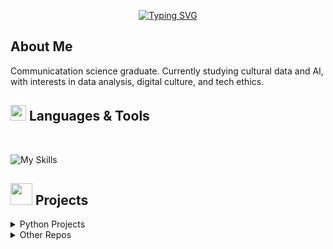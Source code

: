 
<p align="center">
  <a href="https://git.io/typing-svg"><img src="https://readme-typing-svg.demolab.com?font=Fira+Code&pause=1000&color=BD7E1C&width=600&height=100&lines=Hi+there%2C+I'm+Esther!+%E2%98%86" alt="Typing SVG" />
  </a>
</p>

##  About Me</b>

Communicatation science graduate. Currently studying cultural data and AI, with interests in data analysis, digital culture, and tech ethics.

## <img src="https://media2.giphy.com/media/QssGEmpkyEOhBCb7e1/giphy.gif?cid=ecf05e47a0n3gi1bfqntqmob8g9aid1oyj2wr3ds3mg700bl&rid=giphy.gif" width ="25"><b> Languages & Tools</b>
<br> 

  ![My Skills](https://skillicons.dev/icons?i=ubuntu,vscode,git,github,notion,obsidian,ai,blender,python)

## <img src="https://media.giphy.com/media/iY8CRBdQXODJSCERIr/giphy.gif" width="35"><b> Projects </b>

<details>
  <summary> Python Projects</summary>

 
  -

</details>

<details>
  <summary> Other Repos</summary>

 
  - [esthervperez](https://github.com/esthervperez/esthervperez) – This is my README!

</details>


